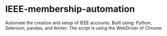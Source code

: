 # IEEE-membership-automation
Automate the creation and setup of IEEE accounts.
Built using: Python, Selenium, pandas, and tkinter.
The script is using the WebDriver of Chrome.
